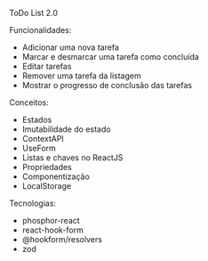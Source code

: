 ToDo List 2.0

Funcionalidades:

- Adicionar uma nova tarefa
- Marcar e desmarcar uma tarefa como concluída
- Editar tarefas
- Remover uma tarefa da listagem
- Mostrar o progresso de conclusão das tarefas

Conceitos:

- Estados
- Imutabilidade do estado
- ContextAPI
- UseForm
- Listas e chaves no ReactJS
- Propriedades
- Componentização
- LocalStorage

Tecnologias:

- phosphor-react    
- react-hook-form
- @hookform/resolvers
- zod
